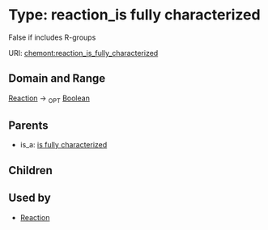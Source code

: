 
# Type: reaction_is fully characterized


False if includes R-groups

URI: [chemont:reaction_is_fully_characterized](https://w3id.org/chemont/reaction_is_fully_characterized)


## Domain and Range

[Reaction](Reaction.md) ->  <sub>OPT</sub> [Boolean](types/Boolean.md)

## Parents

 *  is_a: [is fully characterized](is_fully_characterized.md)

## Children


## Used by

 * [Reaction](Reaction.md)
